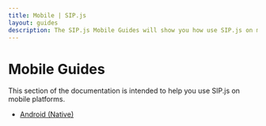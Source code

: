 ```yaml
---
title: Mobile | SIP.js
layout: guides
description: The SIP.js Mobile Guides will show you how use SIP.js on mobile platforms.
---
```


# Mobile Guides

This section of the documentation is intended to help you use SIP.js on mobile platforms.

* [Android (Native)](./android-native/)
